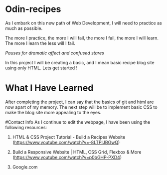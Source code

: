 # Odin-recipes
As I embark on this new path of Web Development, I will need to practice as much as possible. 

The more I practice, the more I will fail, the more I fail, the more I will learn. The more I learn the less will I fail. 

*Pauses for dramatic affect and confused stares*

In this project I will be creating a basic, and I mean basic recipe blog site using only HTML. Lets get started !

# What I Have Learned 
After completing the project, I can say that the basics of git and html are now apart of my memory. 
The next step will be to implement basic CSS to make the blog site more appealing to the eyes. 

#Contact Info
As I continue to edit the webpage, I have been using the following resources:

1. HTML & CSS Project Tutorial - Build a Recipes Website (https://www.youtube.com/watch?v=-8LTPIJBGwQ)

2. Build a Responsive Website | HTML, CSS Grid, Flexbox & More (https://www.youtube.com/watch?v=p0bGHP-PXD4)

3. Google.com